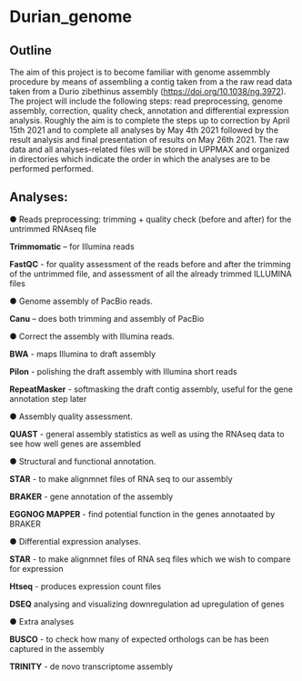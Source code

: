 # Durian_genome


## Outline

The aim of this project is to become familiar with genome assemmbly procedure by means of assembling a contig taken from a the raw read data taken from a Durio zibethinus assembly (https://doi.org/10.1038/ng.3972). The project will include the following steps: read preprocessing, genome assembly, correction, quality check, annotation and differential expression analysis. Roughly the aim is to complete the steps up to correction by April 15th 2021 and to complete all analyses by May 4th 2021 followed by the result analysis and final presentation of results on May 26th 2021. The raw data and all analyses-related files will be stored in UPPMAX and organized in directories which indicate the order in which the analyses are to be performed performed.

## Analyses:

● Reads preprocessing: trimming + quality check (before and after) for the untrimmed RNAseq file

**Trimmomatic** – for Illumina reads

**FastQC** - for quality assessment of the reads before and after the trimming of the untrimmed file, and assessment of all the already trimmed ILLUMINA files

● Genome assembly of PacBio reads. 

**Canu** – does both trimming and assembly of PacBio

● Correct the assembly with Illumina reads.

**BWA** - maps Illumina to draft assembly 

**Pilon** - polishing the draft assembly with Illumina short reads

**RepeatMasker** - softmasking the draft contig assembly, useful for the gene annotation step later

● Assembly quality assessment.

**QUAST** - general assembly statistics as well as using the RNAseq data to see how well genes are assembled

● Structural and functional annotation.

**STAR** - to make alignmnet files of RNA seq to our assembly

**BRAKER** - gene annotation of the assembly

**EGGNOG MAPPER** - find potential function in the genes annotaated by BRAKER

● Differential expression analyses.

**STAR** - to make alignmnet files of RNA seq files which we wish to compare for expression

**Htseq** - produces expression count files

**DSEQ** analysing and visualizing downregulation ad upregulation of genes

●  Extra analyses

**BUSCO** - to check how many of expected orthologs can be has been captured in the assembly

**TRINITY** - de novo transcriptome assembly
